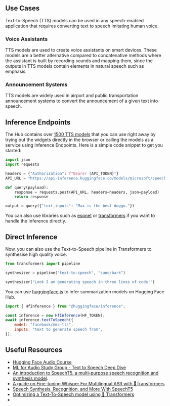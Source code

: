 ## Use Cases

Text-to-Speech (TTS) models can be used in any speech-enabled application that requires converting text to speech imitating human voice.

### Voice Assistants

TTS models are used to create voice assistants on smart devices. These models are a better alternative compared to concatenative methods where the assistant is built by recording sounds and mapping them, since the outputs in TTS models contain elements in natural speech such as emphasis.

### Announcement Systems

TTS models are widely used in airport and public transportation announcement systems to convert the announcement of a given text into speech.

## Inference Endpoints

The Hub contains over [1500 TTS models](https://huggingface.co/models?pipeline_tag=text-to-speech&sort=downloads) that you can use right away by trying out the widgets directly in the browser or calling the models as a service using Inference Endpoints. Here is a simple code snippet to get you started:

```python
import json
import requests

headers = {"Authorization": f"Bearer {API_TOKEN}"}
API_URL = "https://api-inference.huggingface.co/models/microsoft/speecht5_tts"

def query(payload):
	response = requests.post(API_URL, headers=headers, json=payload)
	return response

output = query({"text_inputs": "Max is the best doggo."})
```

You can also use libraries such as [espnet](https://huggingface.co/models?library=espnet&pipeline_tag=text-to-speech&sort=downloads) or [transformers](https://huggingface.co/models?pipeline_tag=text-to-speech&library=transformers&sort=trending) if you want to handle the Inference directly.

## Direct Inference

Now, you can also use the Text-to-Speech pipeline in Transformers to synthesise high quality voice.

```python
from transformers import pipeline

synthesizer = pipeline("text-to-speech", "suno/bark")

synthesizer("Look I am generating speech in three lines of code!")
```

You can use [huggingface.js](https://github.com/huggingface/huggingface.js) to infer summarization models on Hugging Face Hub.

```javascript
import { HfInference } from "@huggingface/inference";

const inference = new HfInference(HF_TOKEN);
await inference.textToSpeech({
	model: "facebook/mms-tts",
	inputs: "text to generate speech from",
});
```

## Useful Resources

- [Hugging Face Audio Course](https://huggingface.co/learn/audio-course/chapter6/introduction)
- [ML for Audio Study Group - Text to Speech Deep Dive](https://www.youtube.com/watch?v=aLBedWj-5CQ)
- [An introduction to SpeechT5, a multi-purpose speech recognition and synthesis model](https://huggingface.co/blog/speecht5).
- [A guide on Fine-tuning Whisper For Multilingual ASR with 🤗Transformers](https://huggingface.co/blog/fine-tune-whisper)
- [Speech Synthesis, Recognition, and More With SpeechT5](https://huggingface.co/blog/speecht5)
- [Optimizing a Text-To-Speech model using 🤗 Transformers](https://huggingface.co/blog/optimizing-bark)
-
